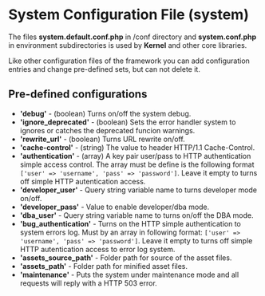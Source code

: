 # System Configuration File (system)

The files **system.default.conf.php** in /conf directory and **system.conf.php** in environment subdirectories is used by **Kernel** and other core libraries.

Like other configuration files of the framework you can add configuration entries and change pre-defined sets, but can not delete it.

## Pre-defined configurations

- **'debug'** - (boolean) Turns on/off the system debug.
- **'ignore_deprecated'** - (boolean) Sets the error handler system to ignores or catches the deprecated funcion warnings.
- **'rewrite_url'** - (boolean) Turns URL rewrite on/off.
- **'cache-control'** - (string) The value to header HTTP/1.1 Cache-Control.
- **'authentication'** - (array) A key pair user/pass to HTTP authentication simple access control. The array must be define is the following format `['user' => 'username', 'pass' => 'password']`. Leave it empty to turns off simple HTTP autentication access.
- **'developer_user'** - Query string variable name to turns developer mode on/off.
- **'developer_pass'** - Value to enable developer/dba mode.
- **'dba_user'** - Query string variable name to turns on/off the DBA mode.
- **'bug_authentication'** - Turns on the HTTP simple authentication to system errors log. Must by an array in following format: `['user' => 'username', 'pass' => 'password']`. Leave it empty to turns off simple HTTP autentication access to error log system.
- **'assets_source_path'** - Folder path for source of the asset files.
- **'assets_path'** - Folder path for minified asset files.
- **'maintenance'** - Puts the system under maintenance mode and all requests will reply with a HTTP 503 error.

